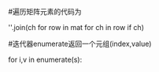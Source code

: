 #遍历矩阵元素的代码为

''.join(ch for row in mat for ch in row if ch)

#迭代器enumerate返回一个元组(index,value)

for i,v in enumerate(s):

#
